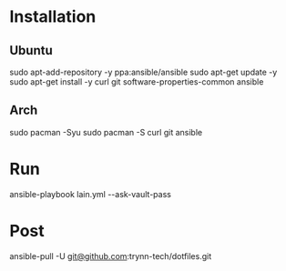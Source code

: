 # Installation

## Ubuntu
sudo apt-add-repository -y ppa:ansible/ansible
sudo apt-get update -y
sudo apt-get install -y curl git software-properties-common ansible


## Arch
sudo pacman -Syu
sudo pacman -S curl git ansible

# Run
ansible-playbook lain.yml --ask-vault-pass

# Post
ansible-pull -U git@github.com:trynn-tech/dotfiles.git
